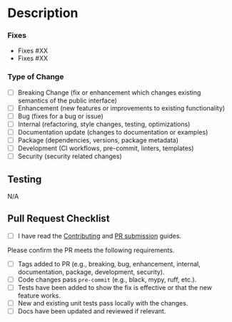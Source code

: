 # Description
<!--- Describe your changes in detail --->


### Fixes
<!--- List any issue numbers above that this PR addresses --->

- Fixes #XX
- Fixes #XX

### Type of Change
<!--- Check which off the following types describe this PR --->

- [ ] Breaking Change (fix or enhancement which changes existing semantics of the public interface)
- [ ] Enhancement (new features or improvements to existing functionality)
- [ ] Bug (fixes for a bug or issue)
- [ ] Internal (refactoring, style changes, testing, optimizations)
- [ ] Documentation update (changes to documentation or examples)
- [ ] Package (dependencies, versions, package metadata)
- [ ] Development (CI workflows, pre-commit, linters, templates)
- [ ] Security (security related changes)

## Testing
<!--- Please describe the test ran to verify changes --->

N/A

## Pull Request Checklist

- [ ] I have read the [Contributing](https://extensions.proxystore.dev/main/contributing/) and [PR submission](https://extensions.proxystore.dev/main/contributing/issues-pull-requests/) guides.

Please confirm the PR meets the following requirements.
- [ ] Tags added to PR (e.g., breaking, bug, enhancement, internal, documentation, package, development, security).
- [ ] Code changes pass `pre-commit` (e.g., black, mypy, ruff, etc.).
- [ ] Tests have been added to show the fix is effective or that the new feature works.
- [ ] New and existing unit tests pass locally with the changes.
- [ ] Docs have been updated and reviewed if relevant.
